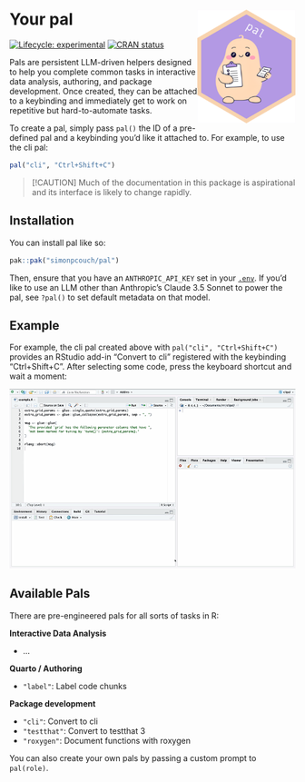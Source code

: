 
<!-- README.md is generated from README.Rmd. Please edit that file -->

# Your pal <img src="man/figures/logo.png" align="right" height="200" alt="" />

<!-- badges: start -->

[![Lifecycle:
experimental](https://img.shields.io/badge/lifecycle-experimental-orange.svg)](https://lifecycle.r-lib.org/articles/stages.html#experimental)
[![CRAN
status](https://www.r-pkg.org/badges/version/pal)](https://CRAN.R-project.org/package=pal)
<!-- badges: end -->

Pals are persistent LLM-driven helpers designed to help you complete
common tasks in interactive data analysis, authoring, and package
development. Once created, they can be attached to a keybinding and
immediately get to work on repetitive but hard-to-automate tasks.

To create a pal, simply pass `pal()` the ID of a pre-defined pal and a
keybinding you’d like it attached to. For example, to use the cli pal:

``` r
pal("cli", "Ctrl+Shift+C")
```

> \[!CAUTION\] Much of the documentation in this package is aspirational
> and its interface is likely to change rapidly.

## Installation

You can install pal like so:

``` r
pak::pak("simonpcouch/pal")
```

Then, ensure that you have an `ANTHROPIC_API_KEY` set in your
[`.env`](https://github.com/gaborcsardi/dotenv). If you’d like to use an
LLM other than Anthropic’s Claude 3.5 Sonnet to power the pal, see
`?pal()` to set default metadata on that model.

## Example

For example, the cli pal created above with `pal("cli", "Ctrl+Shift+C")`
provides an RStudio add-in “Convert to cli” registered with the
keybinding “Ctrl+Shift+C”. After selecting some code, press the keyboard
shortcut and wait a moment:

![](inst/figs/addin.gif)

## Available Pals

There are pre-engineered pals for all sorts of tasks in R:

**Interactive Data Analysis**

- …

**Quarto / Authoring**

- `"label"`: Label code chunks

**Package development**

- `"cli"`: Convert to cli
- `"testthat"`: Convert to testthat 3
- `"roxygen"`: Document functions with roxygen

You can also create your own pals by passing a custom prompt to
`pal(role)`.

